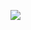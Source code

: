 [![](https://jitpack.io/v/AlexeyYurin/JavaPracticeProject.svg)](https://jitpack.io/#AlexeyYurin/JavaPracticeProject)